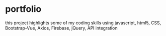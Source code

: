 # portfolio
this project highlights some of my coding skills using javascript, html5, CSS, Bootstrap-Vue, Axios, Firebase, jQuery, API integration
